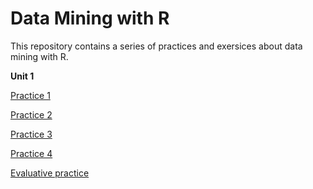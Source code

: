 # Data Mining with R

This repository contains a series of practices and exersices about data mining with R.

**Unit 1**

[Practice 1](unit-1/law_of_large_numbers.R)

[Practice 2](unit-1/r_functions.R)

[Practice 3](unit-1/practice3.R)

[Practice 4](unit-1/practice4.R)

[Evaluative practice](https://github.com/Erick-INCS/DataMining/blob/unit1/unit-1/PracticaEvaluatoriaU1.R)
